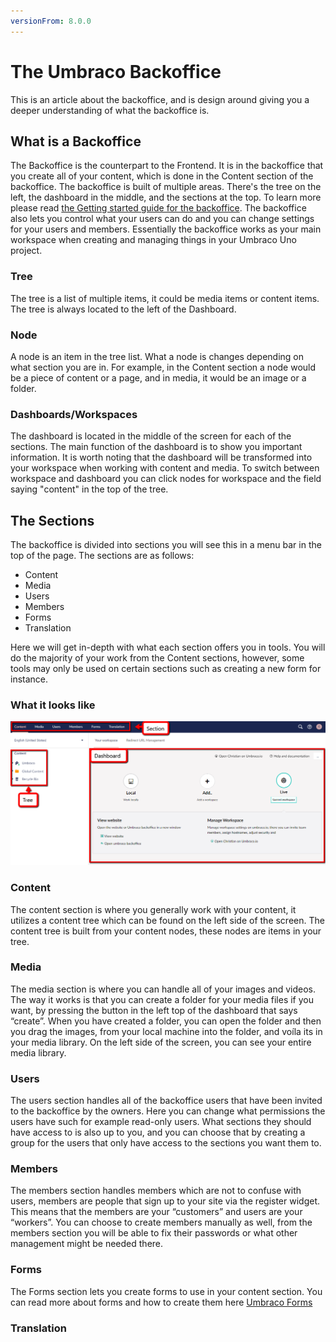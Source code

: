 ```yaml
---
versionFrom: 8.0.0
---
```


# The Umbraco Backoffice

This is an article about the backoffice, and is design around giving you a deeper understanding of what the backoffice is.

## What is a Backoffice

The Backoffice is the counterpart to the Frontend. It is in the backoffice that you create all of your content, which is done in the Content section of the backoffice.
The backoffice is built of multiple areas. There's the tree on the left, the dashboard in the middle, and the sections at the top. To learn more please read [the Getting started guide for the backoffice](../../../Getting-Started/Backoffice/index.md).
The backoffice also lets you control what your users can do and you can change settings for your users and members.
Essentially the backoffice works as your main workspace when creating and managing things in your Umbraco Uno project.

### Tree

The tree is a list of multiple items, it could be media items or content items.
The tree is always located to the left of the Dashboard.

### Node

A node is an item in the tree list. What a node is changes depending on what section you are in. 
For example, in the Content section a node would be a piece of content or a page, and in media, it would be an image or a folder.

### Dashboards/Workspaces

The dashboard is located in the middle of the screen for each of the sections.
The main function of the dashboard is to show you important information.
It is worth noting that the dashboard will be transformed into your workspace when working with content and media.
To switch between workspace and dashboard you can click nodes for  workspace and the field saying "content" in the top of the tree.

## The Sections

The backoffice is divided into sections you will see this in a menu bar in the top of the page. The sections are as follows:

- Content
- Media
- Users
- Members
- Forms
- Translation

Here we will get in-depth with what each section offers you in tools.
You will do the majority of your work from the Content sections, however, some tools may only be used on certain sections such as creating a new form for instance.

### What it looks like

![Image of the Backoffice](images/Backoffice-All.png)

### Content

The content section is where you generally work with your content, it utilizes a content tree which can be found on the left side of the screen. The content tree is built from your content nodes, these nodes are items in your tree.

### Media

The media section is where you can handle all of your images and videos. The way it works is that you can create a folder for your media files if you want, by pressing the button in the left top of the dashboard that says “create”.
When you have created a folder, you can open the folder and then you drag the images, from your local machine into the folder, and voíla its in your media library.
On the left side of the screen, you can see your entire media library.

### Users

The users section handles all of the backoffice users that have been invited to the backoffice by the owners. Here you can change what permissions the users have such for example read-only users.
What sections they should have access to is also up to you, and you can choose that by creating a group for the users that only have access to the sections you want them to.

### Members

The members section handles members which are not to confuse with users, members are people that sign up to your site via the register widget.
This means that the members are your “customers” and users are your “workers”.
You can choose to create members manually as well, from the members section you will be able to fix their passwords or what other management might be needed there.

### Forms

The Forms section lets you create forms to use in your content section.
You can read more about forms and how to create them here [Umbraco Forms](../../../UmbracoForms/index.md)

### Translation

